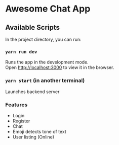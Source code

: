 # Awesome Chat App

## Available Scripts

In the project directory, you can run:

### `yarn run dev`

Runs the app in the development mode.<br>
Open [http://localhost:3000](http://localhost:3000) to view it in the browser.

### `yarn start` (in another terminal)

Launches backend server

### Features

- Login
- Register
- Chat
- Emoji detects tone of text
- User listing (Online)
